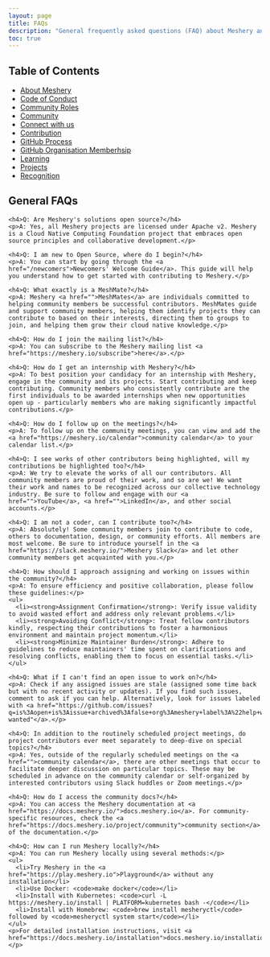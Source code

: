 ```yaml
---
layout: page
title: FAQs
description: "General frequently asked questions (FAQ) about Meshery and people who contribute through reporting issues, to submit pull requests or patches, and other activities."
toc: true
---
```


<div class="handbook-content-container">
  <div class="handbook-toc">
    <h2>Table of Contents</h2>
    <ul>
      <li><a href="https://meshery.io/community/handbook/about">About Meshery</a></li>
      <li><a href="https://meshery.io/community/handbook/code-of-conduct">Code of Conduct</a></li>
      <li><a href="https://meshery.io/community/handbook/community-roles">Community Roles</a></li>
      <li><a href="https://meshery.io/community/handbook/community">Community</a></li>
      <li><a href="https://meshery.io/community/handbook/connect-with-us">Connect with us</a></li>
      <li><a href="https://meshery.io/community/handbook/contribution">Contribution</a></li>
      <li><a href="https://meshery.io/community/handbook/github-process">GitHub Process</a></li>
      <li><a href="https://meshery.io/community/handbook/instructions">GitHub Organisation Memberhsip</a></li>
      <li><a href="https://meshery.io/community/handbook/learning">Learning</a></li>
      <li><a href="https://meshery.io/community/handbook/projects">Projects</a></li>
      <li><a href="https://meshery.io/community/handbook/recognition">Recognition</a></li>
    </ul>
  </div>

  <div class="handbook-content">
    <h2 id="general-faqs">General FAQs</h2>

    <h4>Q: Are Meshery's solutions open source?</h4>
    <p>A: Yes, all Meshery projects are licensed under Apache v2. Meshery is a Cloud Native Computing Foundation project that embraces open source principles and collaborative development.</p>

    <h4>Q: I am new to Open Source, where do I begin?</h4>
    <p>A: You can start by going through the <a href="/newcomers">Newcomers' Welcome Guide</a>. This guide will help you understand how to get started with contributing to Meshery.</p>

    <h4>Q: What exactly is a MeshMate?</h4>
    <p>A: Meshery <a href="">MeshMates</a> are individuals committed to helping community members be successful contributors. MeshMates guide and support community members, helping them identify projects they can contribute to based on their interests, directing them to groups to join, and helping them grow their cloud native knowledge.</p>

    <h4>Q: How do I join the mailing list?</h4>
    <p>A: You can subscribe to the Meshery mailing list <a href="https://meshery.io/subscribe">here</a>.</p>

    <h4>Q: How do I get an internship with Meshery?</h4>
    <p>A: To best position your candidacy for an internship with Meshery, engage in the community and its projects. Start contributing and keep contributing. Community members who consistently contribute are the first individuals to be awarded internships when new opportunities open up - particularly members who are making significantly impactful contributions.</p>

    <h4>Q: How do I follow up on the meetings?</h4>
    <p>A: To follow up on the community meetings, you can view and add the <a href="https://meshery.io/calendar">community calendar</a> to your calendar list.</p>

    <h4>Q: I see works of other contributors being highlighted, will my contributions be highlighted too?</h4>
    <p>A: We try to elevate the works of all our contributors. All community members are proud of their work, and so are we! We want their work and names to be recognized across our collective technology industry. Be sure to follow and engage with our <a href="">YouTube</a>, <a href="">LinkedIn</a>, and other social accounts.</p>

    <h4>Q: I am not a coder, can I contribute too?</h4>
    <p>A: Absolutely! Some community members join to contribute to code, others to documentation, design, or community efforts. All members are most welcome. Be sure to introduce yourself in the <a href="https://slack.meshery.io/">Meshery Slack</a> and let other community members get acquainted with you.</p>

    <h4>Q: How should I approach assigning and working on issues within the community?</h4>
    <p>A: To ensure efficiency and positive collaboration, please follow these guidelines:</p>
    <ul>
      <li><strong>Assignment Confirmation</strong>: Verify issue validity to avoid wasted effort and address only relevant problems.</li>
      <li><strong>Avoiding Conflict</strong>: Treat fellow contributors kindly, respecting their contributions to foster a harmonious environment and maintain project momentum.</li>
      <li><strong>Minimize Maintainer Burden</strong>: Adhere to guidelines to reduce maintainers' time spent on clarifications and resolving conflicts, enabling them to focus on essential tasks.</li>
    </ul>

    <h4>Q: What if I can't find an open issue to work on?</h4>
    <p>A: Check if any assigned issues are stale (assigned some time back but with no recent activity or updates). If you find such issues, comment to ask if you can help. Alternatively, look for issues labeled with <a href="https://github.com/issues?q=is%3Aopen+is%3Aissue+archived%3Afalse+org%3Ameshery+label%3A%22help+wanted%22+">"help-wanted"</a>.</p>

    <h4>Q: In addition to the routinely scheduled project meetings, do project contributors ever meet separately to deep-dive on special topics?</h4>
    <p>A: Yes, outside of the regularly scheduled meetings on the <a href="">community calendar</a>, there are other meetings that occur to facilitate deeper discussion on particular topics. These may be scheduled in advance on the community calendar or self-organized by interested contributors using Slack huddles or Zoom meetings.</p>

    <h4>Q: How do I access the community docs?</h4>
    <p>A: You can access the Meshery documentation at <a href="https://docs.meshery.io/">docs.meshery.io</a>. For community-specific resources, check the <a href="https://docs.meshery.io/project/community">community section</a> of the documentation.</p>

    <h4>Q: How can I run Meshery locally?</h4>
    <p>A: You can run Meshery locally using several methods:</p>
    <ul>
      <li>Try Meshery in the <a href="https://play.meshery.io">Playground</a> without any installation</li>
      <li>Use Docker: <code>make docker</code></li>
      <li>Install with Kubernetes: <code>curl -L https://meshery.io/install | PLATFORM=kubernetes bash -</code></li>
      <li>Install with Homebrew: <code>brew install mesheryctl</code> followed by <code>mesheryctl system start</code></li>
    </ul>
    <p>For detailed installation instructions, visit <a href="https://docs.meshery.io/installation">docs.meshery.io/installation</a>.</p>
  </div>
</div>
